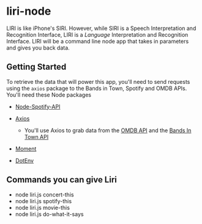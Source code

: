 # liri-node
LIRI is like iPhone's SIRI. However, while SIRI is a Speech Interpretation and Recognition Interface, LIRI is a _Language_ Interpretation and Recognition Interface. LIRI will be a command line node app that takes in parameters and gives you back data.

## Getting Started
 To retrieve the data that will power this app, you'll need to send requests using the `axios` package to the Bands in Town, Spotify and OMDB APIs. You'll need  these Node packages 

   * [Node-Spotify-API](https://www.npmjs.com/package/node-spotify-api)

   * [Axios](https://www.npmjs.com/package/axios)

     * You'll use Axios to grab data from the [OMDB API](http://www.omdbapi.com) and the [Bands In Town API](http://www.artists.bandsintown.com/bandsintown-api)

   * [Moment](https://www.npmjs.com/package/moment)

   * [DotEnv](https://www.npmjs.com/package/dotenv)

## Commands you can give Liri

  * node liri.js concert-this
  * node liri.js spotify-this
  * node liri.js movie-this
  * node liri.js do-what-it-says

